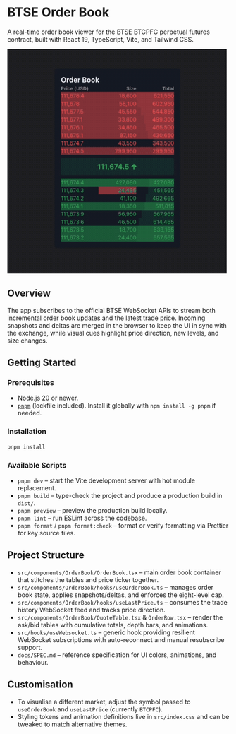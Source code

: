 # BTSE Order Book

A real-time order book viewer for the BTSE BTCPFC perpetual futures contract, built with React 19, TypeScript, Vite, and Tailwind CSS.

![orderbook screen recoding](./public/orderbook.gif)

## Overview

The app subscribes to the official BTSE WebSocket APIs to stream both incremental order book updates and the latest trade price. Incoming snapshots and deltas are merged in the browser to keep the UI in sync with the exchange, while visual cues highlight price direction, new levels, and size changes.

## Getting Started

### Prerequisites

- Node.js 20 or newer.
- [`pnpm`](https://pnpm.io/) (lockfile included). Install it globally with `npm install -g pnpm` if needed.

### Installation

```bash
pnpm install
```

### Available Scripts

- `pnpm dev` – start the Vite development server with hot module replacement.
- `pnpm build` – type-check the project and produce a production build in `dist/`.
- `pnpm preview` – preview the production build locally.
- `pnpm lint` – run ESLint across the codebase.
- `pnpm format` / `pnpm format:check` – format or verify formatting via Prettier for key source files.

## Project Structure

- `src/components/OrderBook/OrderBook.tsx` – main order book container that stitches the tables and price ticker together.
- `src/components/OrderBook/hooks/useOrderBook.ts` – manages order book state, applies snapshots/deltas, and enforces the eight-level cap.
- `src/components/OrderBook/hooks/useLastPrice.ts` – consumes the trade history WebSocket feed and tracks price direction.
- `src/components/OrderBook/QuoteTable.tsx` & `OrderRow.tsx` – render the ask/bid tables with cumulative totals, depth bars, and animations.
- `src/hooks/useWebsocket.ts` – generic hook providing resilient WebSocket subscriptions with auto-reconnect and manual resubscribe support.
- `docs/SPEC.md` – reference specification for UI colors, animations, and behaviour.

## Customisation

- To visualise a different market, adjust the symbol passed to `useOrderBook` and `useLastPrice` (currently `BTCPFC`).
- Styling tokens and animation definitions live in `src/index.css` and can be tweaked to match alternative themes.
